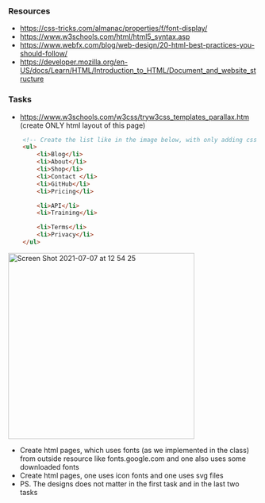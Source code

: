 ### Resources
- https://css-tricks.com/almanac/properties/f/font-display/
- https://www.w3schools.com/html/html5_syntax.asp
- https://www.webfx.com/blog/web-design/20-html-best-practices-you-should-follow/
- https://developer.mozilla.org/en-US/docs/Learn/HTML/Introduction_to_HTML/Document_and_website_structure

### Tasks
- https://www.w3schools.com/w3css/tryw3css_templates_parallax.htm (create ONLY html layout of this page)
```html              
    <!-- Create the list like in the image below, with only adding css to current code below -->
    <ul>
        <li>Blog</li>
        <li>About</li>
        <li>Shop</li>
        <li>Contact </li>
        <li>GitHub</li>
        <li>Pricing</li>

        <li>API</li>
        <li>Training</li>

        <li>Terms</li>
        <li>Privacy</li>
    </ul>
```
<img width="375" alt="Screen Shot 2021-07-07 at 12 54 25" src="https://user-images.githubusercontent.com/57169563/124738139-afbd3d00-df29-11eb-9162-80ea19b30b31.png"> <br>
- Create html pages, which uses fonts (as we implemented in the class) from outside resource like fonts.google.com and one also uses some downloaded fonts
- Create html pages, one uses icon fonts and one uses svg files
- PS. The designs does not matter in the first task and in the last two tasks
